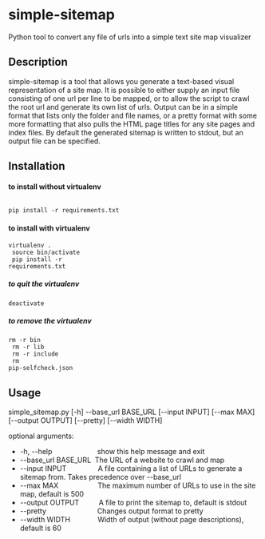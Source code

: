 # simple-sitemap
Python tool to convert any file of urls into a simple text site map visualizer

## Description
simple-sitemap is a tool that allows you generate a text-based visual representation of a site map.  It is possible to either supply an input file consisting of one url per line to be mapped, or to allow the script to crawl the root url and generate its own list of urls.  Output can be in a simple format that lists only the folder and file names, or a pretty format with some more formatting that also pulls the HTML page titles for any site pages and index files.  By default the generated sitemap is written to stdout, but an output file can be specified.

## Installation

#### to install without virtualenv

<code>
pip install -r requirements.txt
</code>

#### to install with virtualenv

<code>virtualenv . <br>
source bin/activate<br>
pip install -r requirements.txt
</code>

##### to quit the virtualenv
<code>deactivate</code>

##### to remove the virtualenv
<code>rm -r bin<br>
rm -r lib<br>
rm -r include<br>
rm pip-selfcheck.json
</code>

## Usage

simple_sitemap.py [-h] --base_url BASE_URL [--input INPUT] [--max MAX] [--output OUTPUT] [--pretty] [--width WIDTH]

optional arguments:<br>
*  -h, --help&nbsp;&nbsp;&nbsp;&nbsp;&nbsp;&nbsp;&nbsp;&nbsp;&nbsp;&nbsp;&nbsp;&nbsp;&nbsp;&nbsp;&nbsp;&nbsp;&nbsp;&nbsp;&nbsp;&nbsp;&nbsp;&nbsp;&nbsp;show this help message and exit<br>
*  --base_url BASE_URL&nbsp;&nbsp;The URL of a website to crawl and map<br>
*  --input INPUT&nbsp;&nbsp;&nbsp;&nbsp;&nbsp;&nbsp;&nbsp;&nbsp;&nbsp;&nbsp;&nbsp;&nbsp;&nbsp;&nbsp;&nbsp;&nbsp;A file containing a list of URLs to generate a sitemap from. Takes precedence over --base_url<br>
*  --max MAX&nbsp;&nbsp;&nbsp;&nbsp;&nbsp;&nbsp;&nbsp;&nbsp;&nbsp;&nbsp;&nbsp;&nbsp;&nbsp;&nbsp;&nbsp;&nbsp;&nbsp;&nbsp;&nbsp;&nbsp;The maximum number of URLs to use in the site map, default is 500<br>
*  --output OUTPUT&nbsp;&nbsp;&nbsp;&nbsp;&nbsp;&nbsp;&nbsp;&nbsp;&nbsp;&nbsp;A file to print the sitemap to, default is stdout<br>
*  --pretty&nbsp;&nbsp;&nbsp;&nbsp;&nbsp;&nbsp;&nbsp;&nbsp;&nbsp;&nbsp;&nbsp;&nbsp;&nbsp;&nbsp;&nbsp;&nbsp;&nbsp;&nbsp;&nbsp;&nbsp;&nbsp;&nbsp;&nbsp;&nbsp;&nbsp;&nbsp;Changes output format to pretty<br>
*  --width WIDTH&nbsp;&nbsp;&nbsp;&nbsp;&nbsp;&nbsp;&nbsp;&nbsp;&nbsp;&nbsp;&nbsp;&nbsp;&nbsp;&nbsp;Width of output (without page descriptions), default is 60
